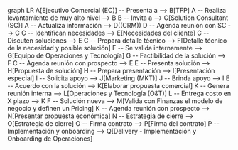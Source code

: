 graph LR
A[Ejecutivo Comercial (EC)] -- Presenta a --> B[TFP]
A -- Realiza levantamiento de muy alto nivel --> B
B -- Invita a --> C[Solution Consultant (SC)]
A -- Actualiza información --> D((CRM))
D -- Agenda reunión con SC --> C
C -- Identifican necesidades --> E[Necesidades del cliente]
C -- Discuten soluciones --> E
C -- Prepara detalle técnico --> F[Detalle técnico de la necesidad y posible solución]
F -- Se valida internamente --> G[Equipo de Operaciones y Tecnología]
G -- Factibilidad de la solución --> F
C -- Agenda reunión con prospecto --> E
E -- Presenta solución --> H[Propuesta de solución]
H -- Prepara presentación --> I[Presentación especial]
I -- Solicita apoyo --> J[Marketing (MKT)]
J -- Brinda apoyo --> I
E -- Acuerdo con la solución --> K[Elaborar propuesta comercial]
K -- Genera reunión interna --> L[Operaciones y Tecnología (O&T)]
L -- Entrega costo en X plazo --> K
F -- Solución nueva --> M[Valida con Finanzas el modelo de negocio y definen un Pricing]
K -- Agenda reunión con prospecto --> N[Presentar propuesta económica]
N -- Estrategia de cierre --> O[Estrategia de cierre]
O -- Firma contrato --> P[Firma del contrato]
P -- Implementación y onboarding --> Q[Delivery - Implementación y Onboarding de Operaciones]
